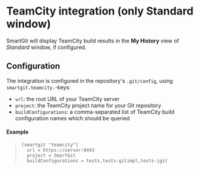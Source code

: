 # TeamCity integration (only Standard window)

SmartGit will display TeamCity build results in the **My History** view of
*Standard* window, if configured.

## Configuration

The integration is configured in the repository's `.git/config`, using `smartgit.teamcity.`-keys:

* `url`: the root URL of your TeamCity server
* `project`: the TeamCity project name for your Git repository
* `buildConfigurations`: a comma-separated list of TeamCity build configuration names which should be queried

#### Example

>
>``` text
>[smartgit "teamcity"]
>   url = https://server:8443
>   project = SmartGit
>   buildConfigurations = tests,tests-gitimpl,tests-jgit
>```
